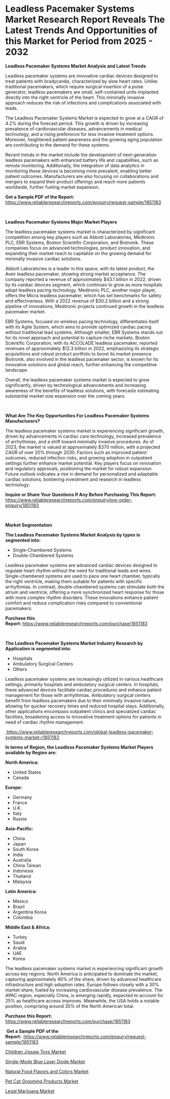 <p><h1>Leadless Pacemaker Systems Market Research Report Reveals The Latest Trends And Opportunities of this Market for Period from 2025 - 2032</h1></p><p><strong>Leadless Pacemaker Systems Market Analysis and Latest Trends</strong></p>
<p><p>Leadless pacemaker systems are innovative cardiac devices designed to treat patients with bradycardia, characterized by slow heart rates. Unlike traditional pacemakers, which require surgical insertion of a pulse generator, leadless pacemakers are small, self-contained units implanted directly into the right ventricle of the heart. This minimally invasive approach reduces the risk of infections and complications associated with leads.</p><p>The Leadless Pacemaker Systems Market is expected to grow at a CAGR of 4.2% during the forecast period. This growth is driven by increasing prevalence of cardiovascular diseases, advancements in medical technology, and a rising preference for less invasive treatment options. Moreover, heightened patient awareness and the growing aging population are contributing to the demand for these systems.</p><p>Recent trends in the market include the development of next-generation leadless pacemakers with enhanced battery life and capabilities, such as remote monitoring. Additionally, the integration of data analytics in monitoring these devices is becoming more prevalent, enabling better patient outcomes. Manufacturers are also focusing on collaborations and mergers to expand their product offerings and reach more patients worldwide, further fueling market expansion.</p></p>
<p><strong>Get a Sample PDF of the Report:&nbsp;</strong> <a href="https://www.reliableresearchreports.com/enquiry/request-sample/1851183?utm_campaign=12&utm_medium=2&utm_source=Github&utm_content=ia&utm_term=07012025&utm_id=leadless-pacemaker-systems">https://www.reliableresearchreports.com/enquiry/request-sample/1851183</a></p>
<p>&nbsp;</p>
<p><strong>Leadless Pacemaker Systems Major Market Players</strong></p>
<p><p>The leadless pacemaker systems market is characterized by significant competition among key players such as Abbott Laboratories, Medtronic PLC, EBR Systems, Boston Scientific Corporation, and Biotronik. These companies focus on advanced technologies, product innovation, and expanding their market reach to capitalize on the growing demand for minimally invasive cardiac solutions.</p><p>Abbott Laboratories is a leader in this space, with its latest product, the Aveir leadless pacemaker, showing strong market acceptance. The company reported a revenue of approximately $43.1 billion in 2022, driven by its cardiac devices segment, which continues to grow as more hospitals adopt leadless pacing technology. Medtronic PLC, another major player, offers the Micra leadless pacemaker, which has set benchmarks for safety and effectiveness. With a 2022 revenue of $30.2 billion and a strong pipeline of innovations, Medtronic projects continued growth in the leadless pacemaker market.</p><p>EBR Systems, focused on wireless pacing technology, differentiates itself with its Agile System, which aims to provide optimized cardiac pacing without traditional lead systems. Although smaller, EBR Systems stands out for its novel approach and potential to capture niche markets. Boston Scientific Corporation, with its ACCOLADE leadless pacemaker, reported revenues of approximately $12.3 billion in 2022, emphasizing its strategic acquisitions and robust product portfolio to boost its market presence. Biotronik, also involved in the leadless pacemaker sector, is known for its innovative solutions and global reach, further enhancing the competitive landscape.</p><p>Overall, the leadless pacemaker systems market is expected to grow significantly, driven by technological advancements and increasing awareness of the benefits of leadless solutions, with forecasts estimating substantial market size expansion over the coming years.</p></p>
<p>&nbsp;</p>
<p><strong>What Are The Key Opportunities For Leadless Pacemaker Systems Manufacturers?</strong></p>
<p><p>The leadless pacemaker systems market is experiencing significant growth, driven by advancements in cardiac care technology, increased prevalence of arrhythmias, and a shift toward minimally invasive procedures. As of 2023, the market is valued at approximately $370 million, with a projected CAGR of over 20% through 2030. Factors such as improved patient outcomes, reduced infection risks, and growing adoption in outpatient settings further enhance market potential. Key players focus on innovation and regulatory approvals, positioning the market for robust expansion. Future outlook indicates a rise in demand for personalized and adaptable cardiac solutions, bolstering investment and research in leadless technology.</p></p>
<p><strong>Inquire or Share Your Questions If Any Before Purchasing This Report:</strong> <a href="https://www.reliableresearchreports.com/enquiry/pre-order-enquiry/1851183?utm_campaign=12&utm_medium=2&utm_source=Github&utm_content=ia&utm_term=07012025&utm_id=leadless-pacemaker-systems">https://www.reliableresearchreports.com/enquiry/pre-order-enquiry/1851183</a></p>
<p>&nbsp;</p>
<p><strong>Market Segmentation</strong></p>
<p><strong>The Leadless Pacemaker Systems Market Analysis by types is segmented into:</strong></p>
<p><ul><li>Single-Chambered Systems</li><li>Double-Chambered Systems</li></ul></p>
<p><p>Leadless pacemaker systems are advanced cardiac devices designed to regulate heart rhythm without the need for traditional leads and wires. Single-chambered systems are used to pace one heart chamber, typically the right ventricle, making them suitable for patients with specific arrhythmias. In contrast, double-chambered systems can stimulate both the atrium and ventricle, offering a more synchronized heart response for those with more complex rhythm disorders. These innovations enhance patient comfort and reduce complication risks compared to conventional pacemakers.</p></p>
<p><strong>Purchase this Report:&nbsp;</strong><a href="https://www.reliableresearchreports.com/purchase/1851183?utm_campaign=12&utm_medium=2&utm_source=Github&utm_content=ia&utm_term=07012025&utm_id=leadless-pacemaker-systems">https://www.reliableresearchreports.com/purchase/1851183</a></p>
<p>&nbsp;</p>
<p><strong>The Leadless Pacemaker Systems Market Industry Research by Application is segmented into:</strong></p>
<p><ul><li>Hospitals</li><li>Ambulatory Surgical Centers</li><li>Others</li></ul></p>
<p><p>Leadless pacemaker systems are increasingly utilized in various healthcare settings, primarily hospitals and ambulatory surgical centers. In hospitals, these advanced devices facilitate cardiac procedures and enhance patient management for those with arrhythmias. Ambulatory surgical centers benefit from leadless pacemakers due to their minimally invasive nature, allowing for quicker recovery times and reduced hospital stays. Additionally, other applications encompass outpatient clinics and specialized cardiac facilities, broadening access to innovative treatment options for patients in need of cardiac rhythm management.</p></p>
<p><a href="https://www.reliableresearchreports.com/global-leadless-pacemaker-systems-market-r1851183?utm_campaign=12&utm_medium=2&utm_source=Github&utm_content=ia&utm_term=07012025&utm_id=leadless-pacemaker-systems">&nbsp;https://www.reliableresearchreports.com/global-leadless-pacemaker-systems-market-r1851183</a></p>
<p><strong>In terms of Region, the Leadless Pacemaker Systems Market Players available by Region are:</strong></p>
<p>
    <p> <strong> North America: </strong>
        <ul>
            <li>United States</li>
            <li>Canada</li>
        </ul>
        </p> 
    <p> <strong> Europe: </strong>
        <ul>
            <li>Germany</li>
            <li>France</li>
            <li>U.K.</li>
            <li>Italy</li>
            <li>Russia</li>
        </ul>
        </p> 
    <p> <strong> Asia-Pacific: </strong>
        <ul>
            <li>China</li>
            <li>Japan</li>
            <li>South Korea</li>
            <li>India</li>
            <li>Australia</li>
            <li>China Taiwan</li>
            <li>Indonesia</li>
            <li>Thailand</li>
            <li>Malaysia</li>
        </ul>
        </p> 
    <p> <strong> Latin America: </strong>
        <ul>
            <li>Mexico</li>
            <li>Brazil</li>
            <li>Argentina Korea</li>
            <li>Colombia</li>
        </ul>
        </p> 
    <p> <strong> Middle East & Africa: </strong>
        <ul>
            <li>Turkey</li>
            <li>Saudi</li>
            <li>Arabia</li>
            <li>UAE</li>
            <li>Korea</li>
        </ul>
    </p>
    </p>
<p><p>The leadless pacemaker systems market is experiencing significant growth across key regions. North America is anticipated to dominate the market, capturing approximately 40% of the share, driven by advanced healthcare infrastructure and high adoption rates. Europe follows closely with a 30% market share, fueled by increasing cardiovascular disease prevalence. The APAC region, especially China, is emerging rapidly, expected to account for 25% as healthcare access improves. Meanwhile, the USA holds a notable position, comprising around 35% of the North American total.</p></p>
<p><strong>Purchase this Report: </strong><a href="https://www.reliableresearchreports.com/purchase/1851183?utm_campaign=12&utm_medium=2&utm_source=Github&utm_content=ia&utm_term=07012025&utm_id=leadless-pacemaker-systems">https://www.reliableresearchreports.com/purchase/1851183</a></p>
<p>&nbsp;<strong>Get a Sample PDF of the Report:&nbsp;&nbsp;</strong><a href="https://www.reliableresearchreports.com/enquiry/request-sample/1851183?utm_campaign=12&utm_medium=2&utm_source=Github&utm_content=ia&utm_term=07012025&utm_id=leadless-pacemaker-systems">https://www.reliableresearchreports.com/enquiry/request-sample/1851183</a></p>
<p><strong></strong></p>
<p><p><a href="https://github.com/stillsfloria19981/Market-Research-Report-List-1/blob/main/children-jigsaw-toys-market.md?utm_campaign=12&utm_medium=2&utm_source=Github&utm_content=ia&utm_term=07012025&utm_id=leadless-pacemaker-systems">Children Jigsaw Toys Market</a></p><p><a href="https://www.linkedin.com/pulse/single-mode-blue-laser-diode-market-analysis-latest-marketing-58nse?utm_campaign=12&utm_medium=2&utm_source=Github&utm_content=ia&utm_term=07012025&utm_id=leadless-pacemaker-systems">Single-Mode Blue Laser Diode Market</a></p><p><a href="https://www.linkedin.com/pulse/industry-insights-global-natural-food-flavors-colors-markets-9ohjc?utm_campaign=12&utm_medium=2&utm_source=Github&utm_content=ia&utm_term=07012025&utm_id=leadless-pacemaker-systems">Natural Food Flavors and Colors Market</a></p><p><a href="https://github.com/gukenneth26571/Market-Research-Report-List-1/blob/main/pet-cat-grooming-products-market.md?utm_campaign=12&utm_medium=2&utm_source=Github&utm_content=ia&utm_term=07012025&utm_id=leadless-pacemaker-systems">Pet Cat Grooming Products Market</a></p><p><a href="https://www.linkedin.com/pulse/projected-growth-legal-marijuana-market-82-cagr-from-2025-2032-rz0gc?utm_campaign=12&utm_medium=2&utm_source=Github&utm_content=ia&utm_term=07012025&utm_id=leadless-pacemaker-systems">Legal Marijuana Market</a></p></p>